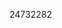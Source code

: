 [//]: # (Created by ./bin/manage_files.pl from ./species/Gyrodactylus_salaris/PRJNA244375/Gyrodactylus_salaris_PRJNA244375.publication.html on Thu Jun 11 13:44:15 2020)
24732282
